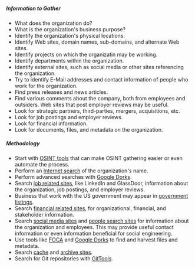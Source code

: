 ##### Information to Gather
* What does the organization do?
* What is the organization's business purpose?
* Identify the organization's physical locations.
* Identify Web sites, domain names, sub-domains, and alternate Web sites.
* Identify projects on which the organizatin may be working.
* Identify departments within the organization.
* Identify external sites, such as social media or other sites referencing the organization.
* Try to identify E-Mail addresses and contact information of people who work for the organization.
* Find press releases and news articles.
* Find various comments about the company, both from employees and outsiders.  Web sites that post employer reviews may be useful.
* Look for strategic partners, third-parties, mergers, acquisitions, etc.
* Look for job postings and employer reviews.
* Look for financial information.
* Look for documents, files, and metadata on the organization.

##### Methodology
* Start with [OSINT tools](../../Tools/OSINT/README.md) that can make OSINT gathering easier or even automate the process.
* Perform an [Internet search](/README.md#Internet-Search-Engines) of the organization's name.
* Perform advanced searches with [Google Dorks](/README.md#Google-Dorks).
* Search [job related sites](/README.md#Job-Related-Web-Sites), like LinkedIn and GlassDoor, information about the organization, job postings, and employer reviews.
* Business that work with the US government may appear in [government listings](/README.md#Government).
* Search [financial related sites](/README.md#Financial-Related-Web-Sites), for organizational, financial, and stakeholder information.
* Search [social media sites](/README.md#Social-Networks) and [people search sites](/README.md#People-Searches) for information about the organization and employees.  This may provide useful contact information or even information beneficial for social engineering.
* Use tools like [FOCA](../../Tools/OSINT/FOCA/README.md) and [Google Dorks](/README.md#Google-Dorks) to find and harvest files and metadata.
* Search [cache](/README.md#Display-Cache) and [archive sites](/README.md#Archival-Sites).
* Search for Git repositories with [GitTools](https://github.com/internetwache/GitTools).